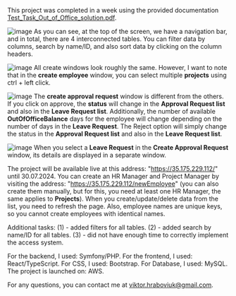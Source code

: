 This project was completed in a week using the provided documentation [Test_Task_Out_of_Office_solution.pdf](https://github.com/user-attachments/files/16257756/Test_Task_Out_of_Office_solution.pdf).

![image](https://github.com/user-attachments/assets/513af04f-00b0-4b86-a7e3-cd481e7506b2)
As you can see, at the top of the screen, we have a navigation bar, and in total, there are 4 interconnected tables.
You can filter data by columns, search by name/ID, and also sort data by clicking on the column headers.

![image](https://github.com/user-attachments/assets/830ea2f8-10d5-43a5-9600-6c65d719f8a0)
All create windows look roughly the same. However, I want to note that in the **create employee** window, you can select multiple **projects** using ctrl + left click.

![image](https://github.com/user-attachments/assets/325aca0f-369b-49b4-8cfb-d51cd62ace0f)
The **create approval request** window is different from the others. If you click on approve, the **status** will change in the **Approval Request list** and also in the **Leave Request list**. Additionally, the number of available **OutOfOfficeBalance** days for the employee will change depending on the number of days in the **Leave Request**.
The Reject option will simply change the status in the **Approval Request list** and also in the **Leave Request list**.

![image](https://github.com/user-attachments/assets/1883f086-d3db-47ca-a053-93fcd1256a9d)
When you select a **Leave Request** in the **Create Approval Request** window, its details are displayed in a separate window.

The project will be available live at this address: "https://35.175.229.112/" until 30.07.2024.
You can create an HR Manager and Project Manager by visiting the address: "https://35.175.229.112/newEmployee" (you can also create them manually, but for this, you need at least one HR Manager, the same applies to **Projects**).
When you create/update/delete data from the list, you need to refresh the page.
Also, employee names are unique keys, so you cannot create employees with identical names.

Additional tasks:
(1) - added filters for all tables.
(2) - added search by name/ID for all tables.
(3) - did not have enough time to correctly implement the access system.

For the backend, I used: Symfony/PHP.
For the frontend, I used: React/TypeScript.
For CSS, I used: Bootstrap.
For Database, I used: MySQL.
The project is launched on: AWS.

For any questions, you can contact me at viktor.hraboviuk@gmail.com.
